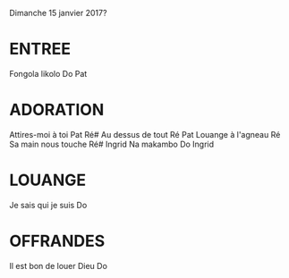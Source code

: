 Dimanche 15 janvier 2017?

# ENTREE
Fongola likolo Do Pat

# ADORATION
Attires-moi à toi Pat Ré#
Au dessus de tout Ré Pat
Louange à l'agneau Ré
Sa main nous touche Ré# Ingrid
Na makambo Do Ingrid

# LOUANGE
Je sais qui je suis Do

# OFFRANDES
Il est bon de louer Dieu Do
